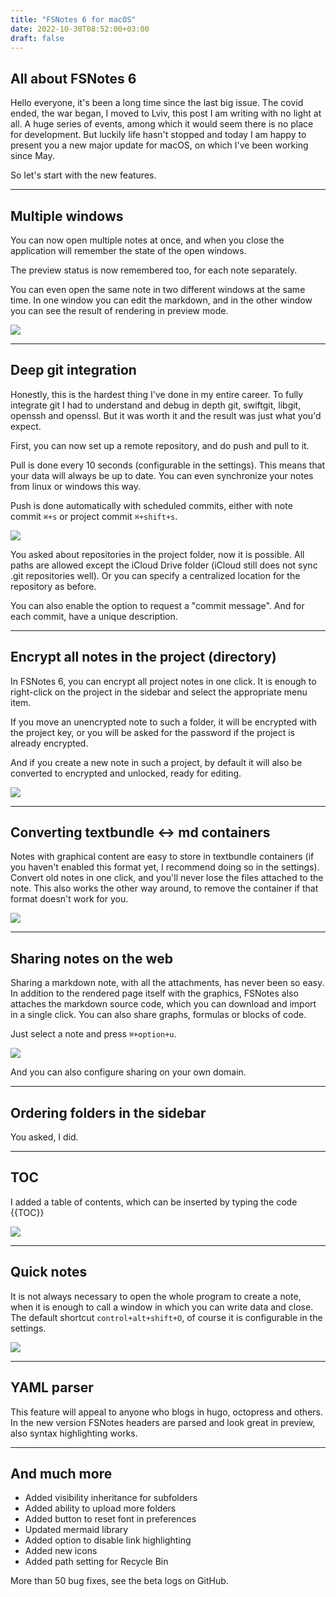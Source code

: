 ```yaml
---
title: "FSNotes 6 for macOS"
date: 2022-10-30T08:52:00+03:00
draft: false
---
```


## All about FSNotes 6

Hello everyone, it's been a long time since the last big issue. The covid ended, the war began, I moved to Lviv, this post I am writing with no light at all. A huge series of events, among which it would seem there is no place for development. But luckily life hasn't stopped and today I am happy to present you a new major update for macOS, on which I've been working since May.

So let's start with the new features.

---

## Multiple windows

You can now open multiple notes at once, and when you close the application will remember the state of the open windows.

The preview status is now remembered too, for each note separately.

You can even open the same note in two different windows at the same time. In one window you can edit the markdown, and in the other window you can see the result of rendering in preview mode.

![](/img/fsnotes6-mac/babdc412-8141-4144-8461-f54e6319ac23.webp)

---

## Deep git integration

Honestly, this is the hardest thing I've done in my entire career. To fully integrate git I had to understand and debug in depth git, swiftgit, libgit, openssh and openssl. But it was worth it and the result was just what you'd expect.

First, you can now set up a remote repository, and do push and pull to it.

Pull is done every 10 seconds (configurable in the settings). This means that your data will always be up to date. You can even synchronize your notes from linux or windows this way.

Push is done automatically with scheduled commits, either with note commit `⌘+s` or project commit `⌘+shift+s`.

![](/img/fsnotes6-mac/38821118-aefb-433d-8cbf-42fe38a689c7.webp)

You asked about repositories in the project folder, now it is possible. All paths are allowed except the iCloud Drive folder (iCloud still does not sync .git repositories well). Or you can specify a centralized location for the repository as before.

You can also enable the option to request a "commit message". And for each commit, have a unique description.

---

## Encrypt all notes in the project (directory)

In FSNotes 6, you can encrypt all project notes in one click. It is enough to right-click on the project in the sidebar and select the appropriate menu item.

If you move an unencrypted note to such a folder, it will be encrypted with the project key, or you will be asked for the password if the project is already encrypted.

And if you create a new note in such a project, by default it will also be converted to encrypted and unlocked, ready for editing.

![](/img/fsnotes6-mac/89eae05c-f48b-4cae-a4f9-4a9fe387e31f.webp)

---

## Converting textbundle <-> md containers

Notes with graphical content are easy to store in textbundle containers (if you haven't enabled this format yet, I recommend doing so in the settings). Convert old notes in one click, and you'll never lose the files attached to the note. This also works the other way around, to remove the container if that format doesn't work for you.

![](/img/fsnotes6-mac/99e83e29-abf3-4bbe-b338-9c33c48bd603.webp)

---

## Sharing notes on the web

Sharing a markdown note, with all the attachments, has never been so easy. In addition to the rendered page itself with the graphics, FSNotes also attaches the markdown source code, which you can download and import in a single click. You can also share graphs, formulas or blocks of code.

Just select a note and press `⌘+option+u`.

![](/img/fsnotes6-mac/30d0048f-4644-4494-8467-0a22f94659c5.webp)

And you can also configure sharing on your own domain.

---

## Ordering folders in the sidebar

You asked, I did.

---

## TOC

I added a table of contents, which can be inserted by typing the code \{{TOC\}}

![](/img/fsnotes6-mac/ab0ef581-1465-4d5c-92cb-4411059be0c2.webp)

---

## Quick notes

It is not always necessary to open the whole program to create a note, when it is enough to call a window in which you can write data and close. The default shortcut `control+alt+shift+O`, of course it is configurable in the settings.

![](/img/fsnotes6-mac/quick_note.webp)

---

## YAML parser

This feature will appeal to anyone who blogs in hugo, octopress and others. In the new version FSNotes headers are parsed and look great in preview, also syntax highlighting works.

---

## And much more

- Added visibility inheritance for subfolders
- Added ability to upload more folders
- Added button to reset font in preferences
- Updated mermaid library
- Added option to disable link highlighting
- Added new icons
- Added path setting for Recycle Bin

More than 50 bug fixes, see the beta logs on GitHub.